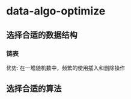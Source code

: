data-algo-optimize
==================

## 选择合适的数据结构

### 链表

优势: 在一堆随机数中，频繁的使用插入和删除操作


## 选择合适的算法






